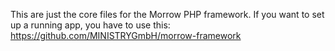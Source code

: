 This are just the core files for the Morrow PHP framework. If you want to set up a running app, you have to use this:   https://github.com/MINISTRYGmbH/morrow-framework
